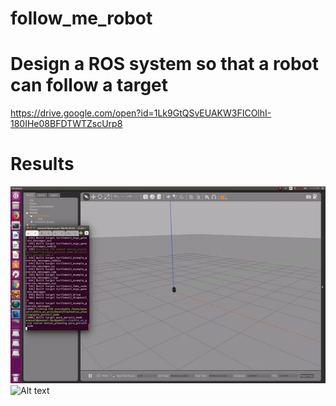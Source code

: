 # follow_me_robot
# Design a ROS system so that a robot can follow a target
https://drive.google.com/open?id=1Lk9GtQSvEUAKW3FICOlhI-180IHe08BFDTWTZscUrp8

# Results
![Alt text](pure_pursuit_gazebo.gif?raw=true "Pure Pursuit")
![Alt text](visp_tracker_webcam.gif?raw=true "QR Tracker")
